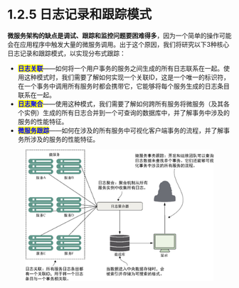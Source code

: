 # 1.2.5 日志记录和跟踪模式

**微服务架构的缺点是调试、跟踪和监控问题要困难得多**，因为一个简单的操作可能会在应用程序中触发大量的微服务调用。出于这个原因，我们将研究以下3种核心日志记录和跟踪模式，以实现分布式跟踪：

* <mark style="color:blue;">**日志关联**</mark>——如何将一个用户事务的服务之间生成的所有日志联系在一起。使用这种模式时，我们需要了解如何实现一个关联ID，这是一个唯一的标识符，在一个事务中调用所有服务时都会携带它，它能够将每个服务生成的日志条目联系在一起。
* <mark style="color:blue;">**日志聚合**</mark>——使用这种模式，我们需要了解如何跨所有服务将微服务（及其各个实例）生成的所有日志合并到一个可查询的数据库中，并了解事务中涉及的服务的性能特征。
* <mark style="color:blue;">**微服务跟踪**</mark>——如何在涉及的所有服务中可视化客户端事务的流程，并了解事务所涉及的服务的性能特征。

<figure><img src="../../../../.gitbook/assets/image (6) (1).png" alt=""><figcaption></figcaption></figure>
